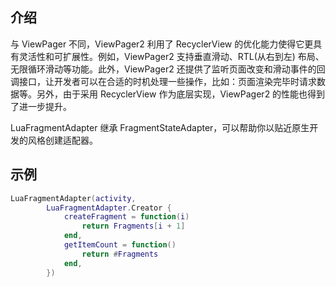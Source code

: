 ## 介绍
与 ViewPager 不同，ViewPager2 利用了 RecyclerView 的优化能力使得它更具有灵活性和可扩展性。例如，ViewPager2 支持垂直滑动、RTL(从右到左) 布局、无限循环滑动等功能。此外，ViewPager2 还提供了监听页面改变和滑动事件的回调接口，让开发者可以在合适的时机处理一些操作，比如：页面渲染完毕时请求数据等。另外，由于采用 RecyclerView 作为底层实现，ViewPager2 的性能也得到了进一步提升。

LuaFragmentAdapter 继承 FragmentStateAdapter，可以帮助你以贴近原生开发的风格创建适配器。

## 示例

```lua
LuaFragmentAdapter(activity,
        LuaFragmentAdapter.Creator {
            createFragment = function(i)
                return Fragments[i + 1]
            end,
            getItemCount = function()
                return #Fragments
            end,
        })
```